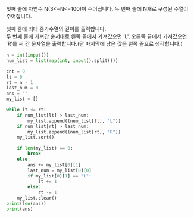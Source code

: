첫째 줄에 자연수 N(3<=N<=100)이 주어집니다. 두 번째 줄에 N개로 구성된 수열이 주어집니다.

첫째 줄에 최대 증가수열의 길이를 출력합니다.<br>
두 번째 줄에 가져간 순서대로 왼쪽 끝에서 가져갔으면 ‘L', 오른쪽 끝에서 가져갔으면 ’R'를 써 간 문자열을 출력합니다.(단 마지막에 남은 값은 왼쪽 끝으로 생각합니다.)
```python
n = int(input())
num_list = list(map(int, input().split()))

cnt = 0
lt = 0
rt = n - 1
last_num = 0
ans = ""
my_list = []

while lt <= rt:
    if num_list[lt] > last_num:
        my_list.append((num_list[lt], "L"))
    if num_list[rt] > last_num:
        my_list.append((num_list[rt], "R"))
    my_list.sort()

    if len(my_list) == 0:
        break
    else:
        ans += my_list[0][1]
        last_num = my_list[0][0]
        if my_list[0][1] == "L":
            lt += 1
        else:
            rt -= 1
    my_list.clear()
print(len(ans))
print(ans)

```